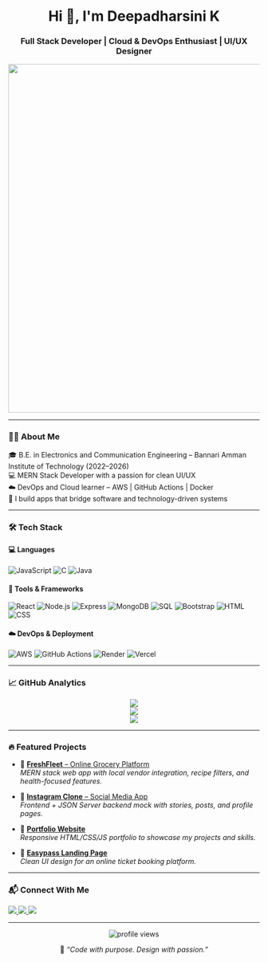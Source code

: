 <h1 align="center">Hi 👋, I'm Deepadharsini K</h1>
<h3 align="center">Full Stack Developer | Cloud & DevOps Enthusiast | UI/UX Designer</h3>
<p align="center">
  <img src="[https://media.giphy.com/media/3ohs4BSacFKI7A717y/giphy.gif](https://media4.giphy.com/media/v1.Y2lkPTc5MGI3NjExZWl0MXBxN2d6M2FieWI2d3Rnajl1aHR4YW0xc2VoZjB1Y2xvMXE4YiZlcD12MV9pbnRlcm5hbF9naWZfYnlfaWQmY3Q9Zw/L1R1tvI9svkIWwpVYr/giphy.gif)" width="700"/>
</p>

---

### 👩‍💻 About Me

🎓 B.E. in Electronics and Communication Engineering – Bannari Amman Institute of Technology (2022–2026)  
💻 MERN Stack Developer with a passion for clean UI/UX  
☁️ DevOps and Cloud learner – AWS | GitHub Actions | Docker  
🎯 I build apps that bridge software and technology-driven systems  

---

### 🛠️ Tech Stack

#### 💻 Languages
![JavaScript](https://img.shields.io/badge/-JavaScript-F7DF1E?style=flat-square&logo=javascript&logoColor=black)
![C](https://img.shields.io/badge/-C-00599C?style=flat-square&logo=c&logoColor=white)
![Java](https://img.shields.io/badge/-Java-007396?style=flat-square&logo=java&logoColor=white)

#### 🧰 Tools & Frameworks
![React](https://img.shields.io/badge/-React-61DAFB?style=flat-square&logo=react&logoColor=black)
![Node.js](https://img.shields.io/badge/-Node.js-339933?style=flat-square&logo=node.js&logoColor=white)
![Express](https://img.shields.io/badge/-Express-black?style=flat-square&logo=express&logoColor=white)
![MongoDB](https://img.shields.io/badge/-MongoDB-47A248?style=flat-square&logo=mongodb&logoColor=white)
![SQL](https://img.shields.io/badge/-SQL-4479A1?style=flat-square&logo=mysql&logoColor=white)
![Bootstrap](https://img.shields.io/badge/-Bootstrap-563D7C?style=flat-square&logo=bootstrap&logoColor=white)
![HTML](https://img.shields.io/badge/-HTML5-E34F26?style=flat-square&logo=html5&logoColor=white)
![CSS](https://img.shields.io/badge/-CSS3-1572B6?style=flat-square&logo=css3&logoColor=white)

#### ☁️ DevOps & Deployment
![AWS](https://img.shields.io/badge/-AWS-232F3E?style=flat-square&logo=amazon-aws&logoColor=white)
![GitHub Actions](https://img.shields.io/badge/-GitHub%20Actions-2088FF?style=flat-square&logo=github-actions&logoColor=white)
![Render](https://img.shields.io/badge/-Render-46E3B7?style=flat-square&logo=render&logoColor=black)
![Vercel](https://img.shields.io/badge/-Vercel-000?style=flat-square&logo=vercel&logoColor=white)

---

### 📈 GitHub Analytics

<p align="center">
  <img src="https://github-readme-stats.vercel.app/api?username=deepadharsini&show_icons=true&theme=tokyonight" />
  <br />
  <img src="https://github-readme-stats.vercel.app/api/top-langs/?username=deepadharsini&layout=compact&theme=tokyonight" />
  <br />
  <img src="https://github-readme-streak-stats.herokuapp.com/?user=deepadharsini&theme=tokyonight" />
</p>

---

### 🔥 Featured Projects

- 🚀 [**FreshFleet** – Online Grocery Platform](https://freshfleet.vercel.app)  
  *MERN stack web app with local vendor integration, recipe filters, and health-focused features.*

- 📸 [**Instagram Clone** – Social Media App](https://instagram-clone-mauve-seven-17.vercel.app)  
  *Frontend + JSON Server backend mock with stories, posts, and profile pages.*

- 💼 [**Portfolio Website**](#)  
  *Responsive HTML/CSS/JS portfolio to showcase my projects and skills.*

- 🎫 [**Easypass Landing Page**](#)  
  *Clean UI design for an online ticket booking platform.*

---

### 📬 Connect With Me

<p>
  <a href="https://www.linkedin.com/in/deepadharsinik" target="_blank">
    <img src="https://img.shields.io/badge/-LinkedIn-blue?style=for-the-badge&logo=linkedin&logoColor=white"/>
  </a>
  <a href="https://github.com/deepadharsini" target="_blank">
    <img src="https://img.shields.io/badge/-GitHub-black?style=for-the-badge&logo=github&logoColor=white"/>
  </a>
  <a href="https://leetcode.com/u/deepadharsini_1203/" target="_blank">
    <img src="https://img.shields.io/badge/-LeetCode-orange?style=for-the-badge&logo=leetcode&logoColor=white"/>
  </a>
</p>

---

<p align="center">
  <img src="https://komarev.com/ghpvc/?username=deepadharsini&label=Profile%20Views&color=ff69b4&style=flat-square" alt="profile views" />
</p>

<p align="center">🧠 <i>“Code with purpose. Design with passion.”</i></p>
